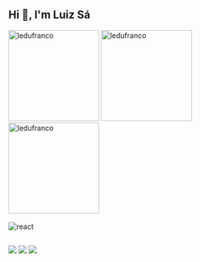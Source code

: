 ## Hi 👋, I'm Luiz Sá

<div>
  <img height="180em" src="https://github-readme-stats-sigma-five.vercel.app/api?username=ledufranco&show_icons=true&theme=midnight-purple&locale=en&count_private=false&include_all_commits=true" alt="ledufranco" />
  <img height="180em" src="https://github-readme-stats-sigma-five.vercel.app/api/top-langs?username=ledufranco&show_icons=true&theme=midnight-purple&locale=en&layout=compact&count_private=false&include_all_commits=true" alt="ledufranco" >
  <img height="180em" src="https://github-readme-streak-stats.herokuapp.com/?user=ledufranco&theme=midnight-purple&count_private=false&include_all_commits=true" alt="ledufranco" />
</div>  



<div style="display: inline_block"><br>
   <img src="https://skillicons.dev/icons?i=js,ts,react,nextjs,nodejs,docker,aws,postgres" alt="react" />
</div>

##

<div>
  <a href="https://instagram.com/lz.fs" target="_blank"><img src="https://img.shields.io/badge/-Instagram-%23E4405F?style=for-the-badge&logo=instagram&logoColor=white" target="_blank"></a>
  <a href = "mailto: luizinho.eduardo33@gmail.com"><img src="https://img.shields.io/badge/-Gmail-%23EA4335?style=for-the-badge&logo=gmail&logoColor=white" target="_blank"></a>
  <a href="https://www.linkedin.com/in/luiz-eduardo-franco-de-sá-094a07205/" target="_blank"><img src="https://img.shields.io/badge/-LinkedIn-%230077B5?style=for-the-badge&logo=linkedin&logoColor=white" target="_blank"></a>
</div>
